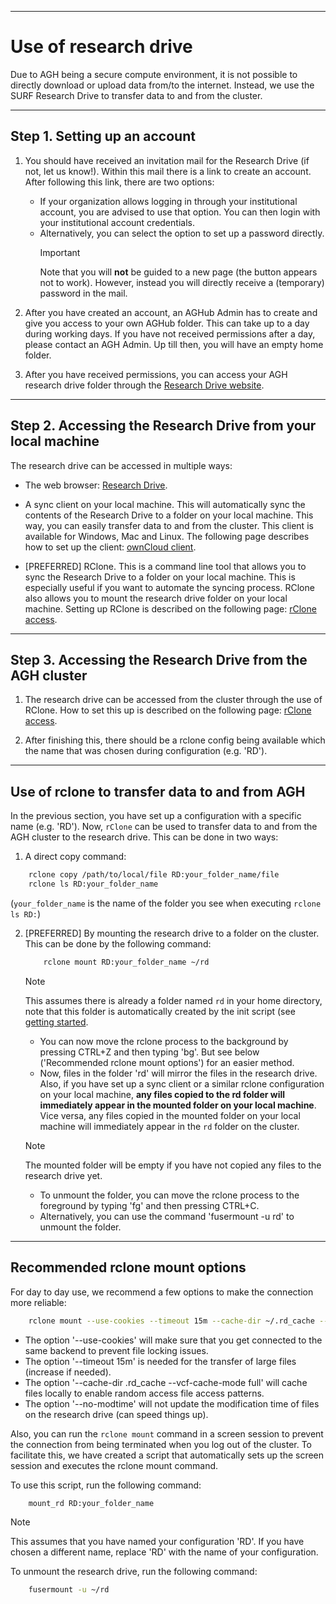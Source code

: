 ---------------------
# Use of research drive

Due to AGH being a secure compute environment, it is not possible to directly download or upload data from/to the internet.
Instead, we use the SURF Research Drive to transfer data to and from the cluster. 


---------------------
## Step 1. Setting up an account

1. You should have received an invitation mail for the Research Drive (if not, let us know!). Within this mail there is a link to
   create an account. After following this link, there are two options: 
   * If your organization allows logging in through your institutional account, you are advised to use that option. You can then login with  your institutional account credentials.
   * Alternatively, you can select the option to set up a password directly. 
     >[!IMPORTANT]
     > Note that you will **not** be guided to a new page (the button appears not to work). However, instead you will directly receive a (temporary) password in the mail. 

2. After you have created an account, an AGHub Admin has to create and give you access to your own AGHub folder. This can take up to a day during working days. If you have not received permissions after a day, please contact an AGH Admin.
   Up till then, you will have an empty home folder.

3. After you have received permissions, you can access your AGH research drive folder through the [Research Drive website](https://amsterdamumc.data.surfsara.nl/index.php/login).

----------------------------------------------------
## Step 2. Accessing the Research Drive from your local machine

The research drive can be accessed in multiple ways:

* The web browser: [Research Drive](https://amsterdamumc.data.surfsara.nl/).

* A sync client on your local machine. This will automatically sync the contents of the
Research Drive to a folder on your local machine. This way, you can easily transfer data to and from the cluster. 
This client is available for Windows, Mac and Linux. The following page describes how to set up the client:
[ownCloud client](https://wiki.surfnet.nl/display/RDRIVE/ownCloud+desktop+client).

* [PREFERRED] RClone. This is a command line tool that allows you to sync the Research Drive to a folder 
on your local machine. This is especially useful if you want to automate the syncing process. 
RClone also allows you to mount the research drive folder on your local machine. Setting up RClone is described on the following page:
[rClone access](https://wiki.surfnet.nl/display/RDRIVE/Access+Research+Drive+via+Rclone).

-------------------------------------------------
## Step 3. Accessing the Research Drive from the AGH cluster

1. The research drive can be accessed from the cluster through the use of RClone. How to set this up is described on the
   following page: [rClone access](https://wiki.surfnet.nl/display/RDRIVE/Access+Research+Drive+via+Rclone).

2. After finishing this, there should be a rclone config being available which the name
   that was chosen during configuration (e.g. 'RD').



----------------------------------------------
## Use of rclone to transfer data to and from AGH

In the previous section, you have set up a configuration with a specific name (e.g. 'RD'). 
Now, `rClone` can be used to transfer data to and from the AGH cluster to the research drive. 
This can be done in two ways:

1. A direct copy command: 

```bash
    rclone copy /path/to/local/file RD:your_folder_name/file
    rclone ls RD:your_folder_name
```

(`your_folder_name` is the name of the folder you see when executing `rclone ls RD:`)


2. [PREFERRED] By mounting the research drive to a folder on the cluster. This can be done by the following command:
   ```bash
       rclone mount RD:your_folder_name ~/rd
   ```
   >[!NOTE]
   > This assumes there is already a folder named `rd` in your home directory, note that this
   > folder is automatically created by the init script (see [getting started](agh_getting_started.md).
   - You can now move the rclone process to the background by pressing CTRL+Z and then typing 'bg'. But see below ('Recommended rclone mount options') for an easier method.
   - Now, files in the folder 'rd' will mirror the files in the research drive. 
     Also, if you have set up a sync client or a similar rclone configuration on your local machine,
     **any files copied to the rd folder will immediately appear in the mounted folder on your local machine**. 
     Vice versa, any files copied in the mounted folder on your local machine will immediately appear in the 
     `rd` folder on the cluster.
   >[!NOTE]
   > The mounted folder will be empty if you have not copied any files to the research drive yet.
   - To unmount the folder, you can move the rclone process to the foreground by typing 'fg' and then pressing CTRL+C.
   - Alternatively, you can use the command 'fusermount -u rd' to unmount the folder.


--------------------------------
## Recommended rclone mount options

For day to day use, we recommend a few options to make the connection more reliable:

```bash
    rclone mount --use-cookies --timeout 15m --cache-dir ~/.rd_cache --vfs-cache-mode full --no-modtime RD:your_folder_name  ~/rd
```

- The option '--use-cookies' will make sure that you get connected to the same backend to prevent file locking issues. 
- The option '--timeout 15m' is needed for the transfer of large files (increase if needed). 
- The option '--cache-dir .rd_cache --vcf-cache-mode full' will cache files locally to enable random access file access patterns. 
- The option '--no-modtime' will not update the modification time of files on the research drive (can speed things up).

Also, you can run the `rclone mount` command in a screen session to prevent the connection from being terminated when you
log out of the cluster. To facilitate this, we have created a script that automatically sets up the screen session and executes the 
rclone mount command. 

To use this script, run the following command:
```bash
    mount_rd RD:your_folder_name
```
>[!NOTE]
> This assumes that you have named your configuration 'RD'. If you have chosen a different name, replace 'RD' with the
> name of your configuration.

To unmount the research drive, run the following command:
```bash
    fusermount -u ~/rd
```
